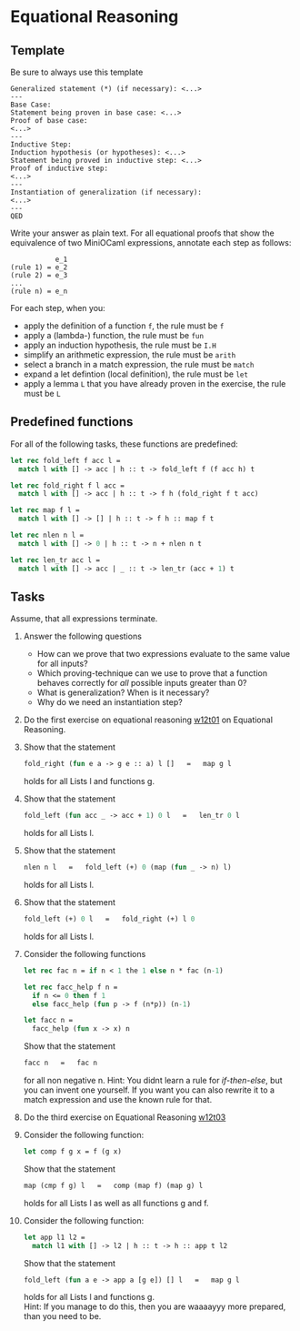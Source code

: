 # Equational Reasoning

## Template

Be sure to always use this template

```text
Generalized statement (*) (if necessary): <...>
---
Base Case:
Statement being proven in base case: <...>
Proof of base case:
<...>
---
Inductive Step:
Induction hypothesis (or hypotheses): <...>
Statement being proved in inductive step: <...>
Proof of inductive step:
<...>
---
Instantiation of generalization (if necessary):
<...>
---
QED
```

Write your answer as plain text. For all equational proofs that show the equivalence of two MiniOCaml expressions, annotate each step as follows:

```text
           e_1
(rule 1) = e_2
(rule 2) = e_3
...
(rule n) = e_n
```

For each step, when you:

+ apply the definition of a function `f`, the rule must be `f`
+ apply a (lambda-) function, the rule must be `fun`
+ apply an induction hypothesis, the rule must be `I.H`
+ simplify an arithmetic expression, the rule must be `arith`
+ select a branch in a match expression, the rule must be `match`
+ expand a let defintion (local definition), the rule must be `let`
+ apply a lemma `L` that you have already proven in the exercise, the rule must be `L`

## Predefined functions

For all of the following tasks, these functions are predefined:

```ocaml
let rec fold_left f acc l =
  match l with [] -> acc | h :: t -> fold_left f (f acc h) t

let rec fold_right f l acc =
  match l with [] -> acc | h :: t -> f h (fold_right f t acc)

let rec map f l =
  match l with [] -> [] | h :: t -> f h :: map f t

let rec nlen n l =
  match l with [] -> 0 | h :: t -> n + nlen n t

let rec len_tr acc l = 
  match l with [] -> acc | _ :: t -> len_tr (acc + 1) t
```

## Tasks

Assume, that all expressions terminate.

1. Answer the following questions
    + How can we prove that two expressions evaluate to the same value for all inputs?
    + Which proving-technique can we use to prove that a function behaves correctly for *all* possible inputs greater than 0?
    + What is generalization? When is it necessary?
    + Why do we need an instantiation step?

2. Do the first exercise on equational reasoning [w12t01](https://artemis.ase.in.tum.de/courses/253/exercises/10310) on Equational Reasoning.

3. Show that the statement

    ```ocaml
    fold_right (fun e a -> g e :: a) l []   =   map g l
    ```

    holds for all Lists l and functions g.
4. Show that the statement

    ```ocaml
    fold_left (fun acc _ -> acc + 1) 0 l   =   len_tr 0 l
    ```

    holds for all Lists l.
5. Show that the statement

    ```ocaml
    nlen n l   =   fold_left (+) 0 (map (fun _ -> n) l)
    ```

    holds for all Lists l.
6. Show that the statement

   ```ocaml
   fold_left (+) 0 l   =   fold_right (+) l 0
   ```

   holds for all Lists l.
7. Consider the following functions

   ```ocaml
   let rec fac n = if n < 1 the 1 else n * fac (n-1)

   let rec facc_help f n =
     if n <= 0 then f 1
     else facc_help (fun p -> f (n*p)) (n-1)

   let facc n = 
     facc_help (fun x -> x) n
   ```

   Show that the statement

   ```ocaml
   facc n   =   fac n
   ```

   for all non negative n.
   Hint: You didnt learn a rule for *if-then-else*, but you can invent one yourself. If you want you can also
   rewrite it to a match expression and use the known rule for that.
8. Do the third exercise on Equational Reasoning [w12t03](https://artemis.ase.in.tum.de/courses/253/exercises/10312)
9. Consider the following function:

   ```ocaml
   let comp f g x = f (g x)
   ```

   Show that the statement

    ```ocaml
    map (cmp f g) l   =   comp (map f) (map g) l
    ```

    holds for all Lists l as well as all functions g and f.

10. Consider the following function:

    ```ocaml
    let app l1 l2 = 
      match l1 with [] -> l2 | h :: t -> h :: app t l2
    ```

    Show that the statement

    ```ocaml
    fold_left (fun a e -> app a [g e]) [] l   =   map g l
    ```

    holds for all Lists l and functions g.\
    Hint: If you manage to do this, then you are waaaayyy more prepared, than you need to be.
